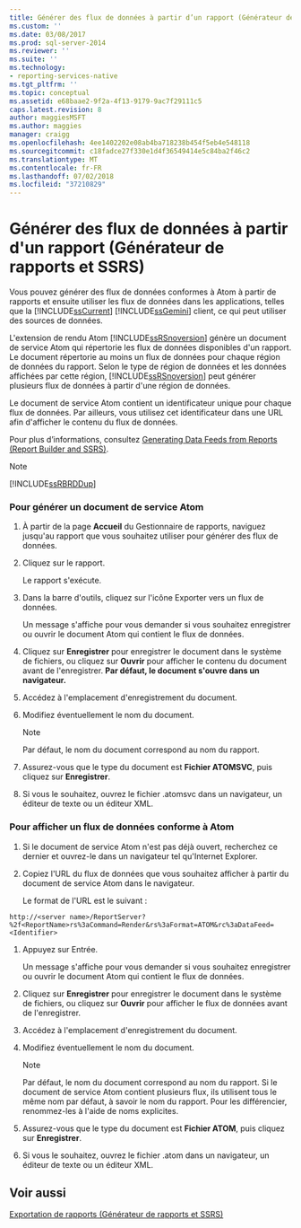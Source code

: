 ```yaml
---
title: Générer des flux de données à partir d’un rapport (Générateur de rapports et SSRS) | Microsoft Docs
ms.custom: ''
ms.date: 03/08/2017
ms.prod: sql-server-2014
ms.reviewer: ''
ms.suite: ''
ms.technology:
- reporting-services-native
ms.tgt_pltfrm: ''
ms.topic: conceptual
ms.assetid: e68baae2-9f2a-4f13-9179-9ac7f29111c5
caps.latest.revision: 8
author: maggiesMSFT
ms.author: maggies
manager: craigg
ms.openlocfilehash: 4ee1402202e08ab4ba718238b454f5eb4e548118
ms.sourcegitcommit: c18fadce27f330e1d4f36549414e5c84ba2f46c2
ms.translationtype: MT
ms.contentlocale: fr-FR
ms.lasthandoff: 07/02/2018
ms.locfileid: "37210829"
---
```

# <a name="generate-data-feeds-from-a-report-report-builder-and-ssrs"></a>Générer des flux de données à partir d'un rapport (Générateur de rapports et SSRS)
  Vous pouvez générer des flux de données conformes à Atom à partir de rapports et ensuite utiliser les flux de données dans les applications, telles que la [!INCLUDE[ssCurrent](../../includes/sscurrent-md.md)] [!INCLUDE[ssGemini](../../includes/ssgemini-md.md)] client, ce qui peut utiliser des sources de données.  
  
 L'extension de rendu Atom [!INCLUDE[ssRSnoversion](../../includes/ssrsnoversion-md.md)] génère un document de service Atom qui répertorie les flux de données disponibles d'un rapport. Le document répertorie au moins un flux de données pour chaque région de données du rapport. Selon le type de région de données et les données affichées par cette région, [!INCLUDE[ssRSnoversion](../../includes/ssrsnoversion-md.md)] peut générer plusieurs flux de données à partir d'une région de données.  
  
 Le document de service Atom contient un identificateur unique pour chaque flux de données. Par ailleurs, vous utilisez cet identificateur dans une URL afin d'afficher le contenu du flux de données.  
  
 Pour plus d’informations, consultez [Generating Data Feeds from Reports &#40;Report Builder and SSRS&#41;](generating-data-feeds-from-reports-report-builder-and-ssrs.md).  
  
> [!NOTE]  
>  [!INCLUDE[ssRBRDDup](../../includes/ssrbrddup-md.md)]  
  
### <a name="to-generate-an-atom-service-document"></a>Pour générer un document de service Atom  
  
1.  À partir de la page **Accueil** du Gestionnaire de rapports, naviguez jusqu'au rapport que vous souhaitez utiliser pour générer des flux de données.  
  
2.  Cliquez sur le rapport.  
  
     Le rapport s'exécute.  
  
3.  Dans la barre d'outils, cliquez sur l'icône Exporter vers un flux de données.  
  
     Un message s'affiche pour vous demander si vous souhaitez enregistrer ou ouvrir le document Atom qui contient le flux de données.  
  
4.  Cliquez sur **Enregistrer** pour enregistrer le document dans le système de fichiers, ou cliquez sur **Ouvrir** pour afficher le contenu du document avant de l'enregistrer. **Par défaut, le document s'ouvre dans un navigateur.**  
  
5.  Accédez à l'emplacement d'enregistrement du document.  
  
6.  Modifiez éventuellement le nom du document.  
  
    > [!NOTE]  
    >  Par défaut, le nom du document correspond au nom du rapport.  
  
7.  Assurez-vous que le type du document est **Fichier ATOMSVC**, puis cliquez sur **Enregistrer**.  
  
8.  Si vous le souhaitez, ouvrez le fichier .atomsvc dans un navigateur, un éditeur de texte ou un éditeur XML.  
  
### <a name="to-view-an-atom-compliant-data-feed"></a>Pour afficher un flux de données conforme à Atom  
  
1.  Si le document de service Atom n'est pas déjà ouvert, recherchez ce dernier et ouvrez-le dans un navigateur tel qu'Internet Explorer.  
  
2.  Copiez l'URL du flux de données que vous souhaitez afficher à partir du document de service Atom dans le navigateur.  
  
     Le format de l'URL est le suivant :  
  
 `http://<server name>/ReportServer?%2f<ReportName>rs%3aCommand=Render&rs%3aFormat=ATOM&rc%3aDataFeed=<Identifier>`  
  
1.  Appuyez sur Entrée.  
  
     Un message s'affiche pour vous demander si vous souhaitez enregistrer ou ouvrir le document Atom qui contient le flux de données.  
  
2.  Cliquez sur **Enregistrer** pour enregistrer le document dans le système de fichiers, ou cliquez sur **Ouvrir** pour afficher le flux de données avant de l'enregistrer.  
  
3.  Accédez à l'emplacement d'enregistrement du document.  
  
4.  Modifiez éventuellement le nom du document.  
  
    > [!NOTE]  
    >  Par défaut, le nom du document correspond au nom du rapport. Si le document de service Atom contient plusieurs flux, ils utilisent tous le même nom par défaut, à savoir le nom du rapport. Pour les différencier, renommez-les à l'aide de noms explicites.  
  
5.  Assurez-vous que le type du document est **Fichier ATOM**, puis cliquez sur **Enregistrer**.  
  
6.  Si vous le souhaitez, ouvrez le fichier .atom dans un navigateur, un éditeur de texte ou un éditeur XML.  
  
## <a name="see-also"></a>Voir aussi  
 [Exportation de rapports &#40;Générateur de rapports et SSRS&#41;](export-reports-report-builder-and-ssrs.md)  
  
  
